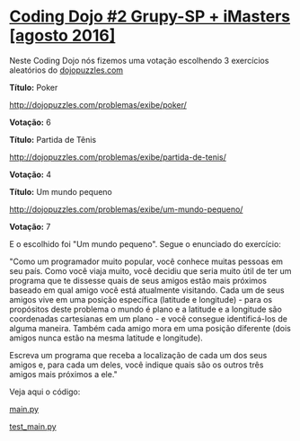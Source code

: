 # [Coding Dojo #2 Grupy-SP + iMasters [agosto 2016]](https://www.meetup.com/pt-BR/Grupy-SP/events/233142946/)

Neste Coding Dojo nós fizemos uma votação escolhendo 3 exercícios aleatórios do [dojopuzzles.com](http://dojopuzzles.com)

**Título:** Poker

http://dojopuzzles.com/problemas/exibe/poker/

**Votação:** 6

**Título:** Partida de Tênis

http://dojopuzzles.com/problemas/exibe/partida-de-tenis/

**Votação:** 4

**Título:** Um mundo pequeno

http://dojopuzzles.com/problemas/exibe/um-mundo-pequeno/

**Votação:** 7

E o escolhido foi "Um mundo pequeno". Segue o enunciado do exercício:

"Como um programador muito popular, você conhece muitas pessoas em seu país. Como você viaja muito, você decidiu que seria muito útil de ter um programa que te dissesse quais de seus amigos estão mais próximos baseado em qual amigo você está atualmente visitando.
Cada um de seus amigos vive em uma posição específica (latitude e longitude) - para os propósitos deste problema o mundo é plano e a latitude e a longitude são coordenadas cartesianas em um plano - e você consegue identificá-los de alguma maneira. Também cada amigo mora em uma posição diferente (dois amigos nunca estão na mesma latitude e longitude).

Escreva um programa que receba a localização de cada um dos seus amigos e, para cada um deles, você indique quais são os outros três amigos mais próximos a ele."

Veja aqui o código:

[main.py](https://github.com/grupy-sp/encontros/tree/master/2016/dojo/main.py)

[test_main.py](https://github.com/grupy-sp/encontros/tree/master/2016/dojo/test_main.py)